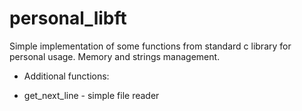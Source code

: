 # personal_libft
 Simple implementation of some functions from standard c library for personal usage. Memory and strings management.

+ Additional functions:
* get_next_line - simple file reader
